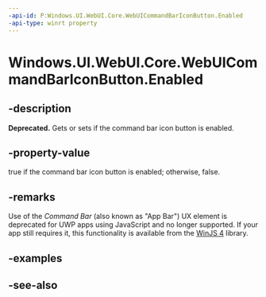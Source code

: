 ```yaml
---
-api-id: P:Windows.UI.WebUI.Core.WebUICommandBarIconButton.Enabled
-api-type: winrt property
---
```


<!-- Property syntax
public bool Enabled { get;  set; }
-->

# Windows.UI.WebUI.Core.WebUICommandBarIconButton.Enabled

## -description
**Deprecated.** Gets or sets if the command bar icon button is enabled.

## -property-value
true if the command bar icon button is enabled; otherwise, false.

## -remarks
Use of the *Command Bar* (also known as "App Bar") UX element is deprecated for UWP apps using JavaScript and no longer supported.
If your app still requires it, this functionality is available from the [WinJS 4](http://try.buildwinjs.com/#get) library.

## -examples

## -see-also
